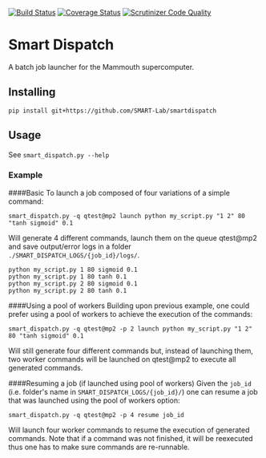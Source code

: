 [![Build Status](https://travis-ci.org/SMART-Lab/smartdispatch.png)](https://travis-ci.org/SMART-Lab/smartdispatch)
[![Coverage Status](https://coveralls.io/repos/SMART-Lab/smartdispatch/badge.png)](https://coveralls.io/r/SMART-Lab/smartdispatch)
[![Scrutinizer Code Quality](https://scrutinizer-ci.com/g/SMART-Lab/smartdispatch/badges/quality-score.png?b=master)](https://scrutinizer-ci.com/g/SMART-Lab/smartdispatch/?branch=master)
# Smart Dispatch
A batch job launcher for the Mammouth supercomputer.

## Installing
`pip install git+https://github.com/SMART-Lab/smartdispatch`

## Usage
See `smart_dispatch.py --help`

### Example
####Basic
To launch a job composed of four variations of a simple command:

`smart_dispatch.py -q qtest@mp2 launch python my_script.py "1 2" 80 "tanh sigmoid" 0.1`

Will generate 4 different commands, launch them on the queue qtest@mp2 and save output/error logs in a folder `./SMART_DISPATCH_LOGS/{job_id}/logs/`.

```
python my_script.py 1 80 sigmoid 0.1
python my_script.py 1 80 tanh 0.1
python my_script.py 2 80 sigmoid 0.1
python my_script.py 2 80 tanh 0.1
```

####Using a pool of workers
Building upon previous example, one could prefer using a pool of workers to achieve the execution of the commands:

`smart_dispatch.py -q qtest@mp2 -p 2 launch python my_script.py "1 2" 80 "tanh sigmoid" 0.1`

Will still generate four different commands but, instead of launching them, two worker commands will be launched on qtest@mp2 to execute all generated commands.


####Resuming a job (if launched using pool of workers)
Given the `job_id` (i.e. folder's name in `SMART_DISPATCH_LOGS/{job_id}/`) one can resume a job that was launched using the pool of workers option:

`smart_dispatch.py -q qtest@mp2 -p 4 resume job_id`

Will launch four worker commands to resume the execution of generated commands. Note that if a command was not finished, it will be reexecuted thus one has to make sure commands are re-runnable.
